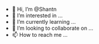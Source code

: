 - 👋 Hi, I’m @Shantn
- 👀 I’m interested in ...
- 🌱 I’m currently learning ...
- 💞️ I’m looking to collaborate on ...
- 📫 How to reach me ...

<!---
Shantn/Shantn is a ✨ special ✨ repository because its `README.md` (this file) appears on your GitHub profile.
You can click the Preview link to take a look at your changes.
--->
